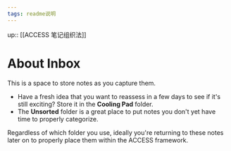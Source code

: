 ```yaml
---
tags: readme说明
---
```


up:: [[ACCESS 笔记组织法]]

# About Inbox
This is a space to store notes as you capture them.

- Have a fresh idea that you want to reassess in a few days to see if it's still exciting? Store it in the **Cooling Pad** folder.
- The **Unsorted** folder is a great place to put notes you don't yet have time to properly categorize.

Regardless of which folder you use, ideally you're returning to these notes later on to properly place them within the ACCESS framework.